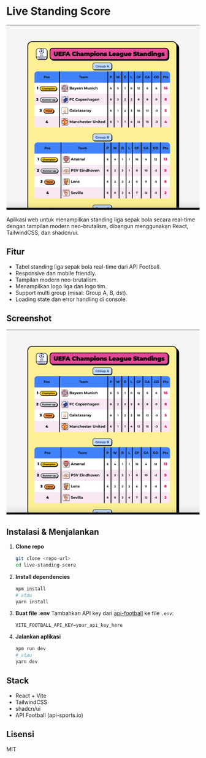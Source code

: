 # Live Standing Score

![App Screenshot](public/screenshot1.png)

Aplikasi web untuk menampilkan standing liga sepak bola secara real-time dengan tampilan modern neo-brutalism, dibangun menggunakan React, TailwindCSS, dan shadcn/ui.

## Fitur
- Tabel standing liga sepak bola real-time dari API Football.
- Responsive dan mobile friendly.
- Tampilan modern neo-brutalism.
- Menampilkan logo liga dan logo tim.
- Support multi group (misal: Group A, B, dst).
- Loading state dan error handling di console.

## Screenshot
![Standing Table](public/screenshot1.png)

## Instalasi & Menjalankan
1. **Clone repo**
   ```bash
   git clone <repo-url>
   cd live-standing-score
   ```
2. **Install dependencies**
   ```bash
   npm install
   # atau
   yarn install
   ```
3. **Buat file .env**
   Tambahkan API key dari [api-football](https://dashboard.api-football.com/) ke file `.env`:
   ```env
   VITE_FOOTBALL_API_KEY=your_api_key_here
   ```
4. **Jalankan aplikasi**
   ```bash
   npm run dev
   # atau
   yarn dev
   ```

## Stack
- React + Vite
- TailwindCSS
- shadcn/ui
- API Football (api-sports.io)

## Lisensi
MIT
